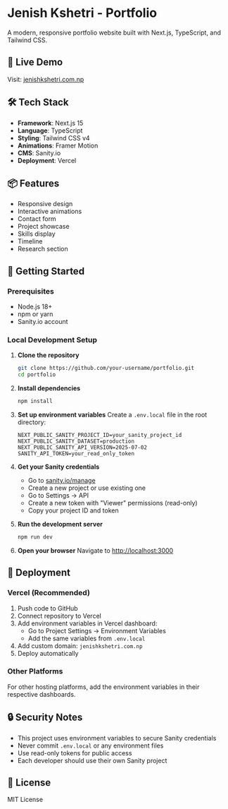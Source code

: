 # Jenish Kshetri - Portfolio

A modern, responsive portfolio website built with Next.js, TypeScript, and Tailwind CSS.

## 🚀 Live Demo
Visit: [jenishkshetri.com.np](https://jenishkshetri.com.np)

## 🛠️ Tech Stack
- **Framework**: Next.js 15
- **Language**: TypeScript
- **Styling**: Tailwind CSS v4
- **Animations**: Framer Motion
- **CMS**: Sanity.io
- **Deployment**: Vercel

## 📦 Features
- Responsive design
- Interactive animations
- Contact form
- Project showcase
- Skills display
- Timeline
- Research section

## 🚀 Getting Started

### Prerequisites
- Node.js 18+ 
- npm or yarn
- Sanity.io account

### Local Development Setup

1. **Clone the repository**
   ```bash
   git clone https://github.com/your-username/portfolio.git
   cd portfolio
   ```

2. **Install dependencies**
   ```bash
   npm install
   ```

3. **Set up environment variables**
   Create a `.env.local` file in the root directory:
   ```
   NEXT_PUBLIC_SANITY_PROJECT_ID=your_sanity_project_id
   NEXT_PUBLIC_SANITY_DATASET=production
   NEXT_PUBLIC_SANITY_API_VERSION=2025-07-02
   SANITY_API_TOKEN=your_read_only_token
   ```

4. **Get your Sanity credentials**
   - Go to [sanity.io/manage](https://www.sanity.io/manage)
   - Create a new project or use existing one
   - Go to Settings → API
   - Create a new token with "Viewer" permissions (read-only)
   - Copy your project ID and token

5. **Run the development server**
   ```bash
   npm run dev
   ```

6. **Open your browser**
   Navigate to [http://localhost:3000](http://localhost:3000)

## 🚀 Deployment

### Vercel (Recommended)
1. Push code to GitHub
2. Connect repository to Vercel
3. Add environment variables in Vercel dashboard:
   - Go to Project Settings → Environment Variables
   - Add the same variables from `.env.local`
4. Add custom domain: `jenishkshetri.com.np`
5. Deploy automatically

### Other Platforms
For other hosting platforms, add the environment variables in their respective dashboards.

## 🔒 Security Notes
- This project uses environment variables to secure Sanity credentials
- Never commit `.env.local` or any environment files
- Use read-only tokens for public access
- Each developer should use their own Sanity project

## 📄 License
MIT License

